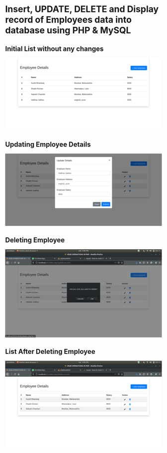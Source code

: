 # Insert, UPDATE, DELETE and Display record of Employees data into database using PHP & MySQL

## Initial List without any changes
![Adding Employee](https://raw.githubusercontent.com/sbrocks777/wt-assignments/master/05/screenshots/Initial%20List%20without%20any%20changes.png)

## Updating Employee Details
![List of all Employees.png](https://raw.githubusercontent.com/sbrocks777/wt-assignments/master/05/screenshots/Updating%20Employee%20Details.png)

## Deleting Employee
![List of all Employees.png](https://raw.githubusercontent.com/sbrocks777/wt-assignments/master/05/screenshots/Deleting%20Employee.png)

## List After Deleting Employee
![List of all Employees.png](https://raw.githubusercontent.com/sbrocks777/wt-assignments/master/05/screenshots/List%20After%20Deleting%20Employee.png)



